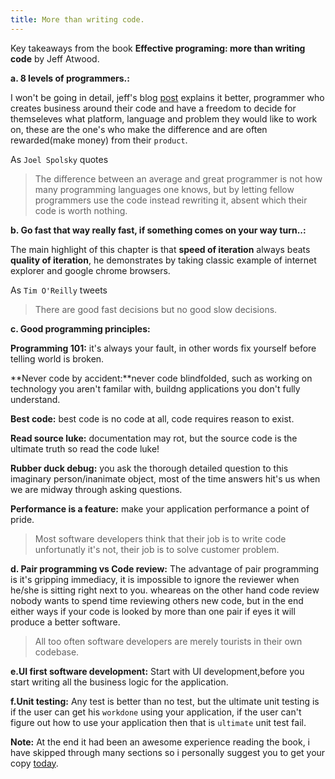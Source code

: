 ```yaml
---
title: More than writing code.
---
```


Key takeaways from the book **Effective programing: more than writing code** by Jeff Atwood.

<!--more-->   

**a. 8 levels of programmers.:**

I won't be going in detail, jeff's blog [post](https://blog.codinghorror.com/the-eight-levels-of-programmers/) explains it better, programmer who creates business around their code and have a freedom to decide for themseleves what platform, language and problem they would like to work on, these are the one's who make the difference and are often rewarded(make money) from their `product`.

As `Joel Spolsky` quotes

>The difference between an average and great programmer is not how many programming languages one knows, but by  letting fellow programmers use the code instead rewriting it, absent which their code is worth nothing.

**b. Go fast that way really fast, if something comes on your way turn..:**

The main highlight of this chapter is that **speed of iteration** always beats **quality of iteration**, he demonstrates by taking classic example of internet explorer and google chrome browsers.

As `Tim O'Reilly` tweets

>There are good fast decisions but no good slow decisions.


**c. Good programming principles:**

**Programming 101:** it's always your fault, in other words fix yourself before telling world is broken.

**Never code by accident:**never code blindfolded, such as working on technology you aren't familar with, buildng applications you don't fully understand.

**Best code:** best code is no code at all, code requires reason to exist.

**Read source luke:** documentation may rot, but the source code is the ultimate truth so read the code luke!

**Rubber duck debug:** you ask the thorough detailed question to this imaginary person/inanimate object, most of the time answers hit's us when we are midway through asking questions.

**Performance is a feature:**  make your application performance a point of pride.

>Most software developers think that their job is to write code unfortunatly it's not, their job is to solve customer problem.


**d. Pair programming vs Code review:** 
The advantage of pair programming is it's gripping immediacy, it is impossible to ignore the reviewer when he/she is sitting right next to you. wheareas on the other hand code review nobody wants to spend time reviewing others new code, but in the end either ways if your code is looked by more than one pair if eyes it will produce a better software.

>All too often software developers are merely tourists in their own codebase.

**e.UI first software development:**
Start with UI development,before you start writing all the business logic for the application.

**f.Unit testing:**
Any test is better than no test, but the ultimate unit testing is if the user can get his `workdone` using your application, if the user can't figure out how to use your application then that is `ultimate` unit test fail.


**Note:**
At the end it had been an awesome experience reading the book, i have skipped through many sections so i personally suggest you to get your copy [today](https://www.amazon.com/Effective-Programming-More-Than-Writing-ebook/dp/B008HUMTO0?ie=UTF8&keywords=Effective%20programming&qid=1479779562&ref_=sr_1_1&sr=8-1).




